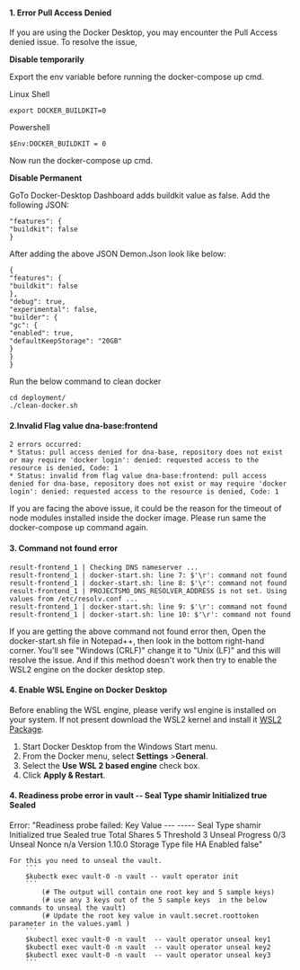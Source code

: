 #### **1. Error Pull Access Denied**

If you are using the Docker Desktop, you may encounter the Pull Access denied issue. To resolve the issue,

**Disable temporarily**

Export the env variable before running the docker-compose up cmd.

Linux Shell

```
export DOCKER_BUILDKIT=0
```

Powershell

```
$Env:DOCKER_BUILDKIT = 0
```

Now run the docker-compose up cmd.

**Disable Permanent**

GoTo Docker-Desktop Dashboard adds buildkit value as false.
Add the following JSON:

```
"features": {
"buildkit": false
}
```

After adding the above JSON Demon.Json look like below:

```
{
"features": {
"buildkit": false
},
"debug": true,
"experimental": false,
"builder": {
"gc": {
"enabled": true,
"defaultKeepStorage": "20GB"
}
}
}
```

Run the below command to clean docker

```
cd deployment/
./clean-docker.sh
```

#### 2.Invalid Flag value dna-base:frontend

```
2 errors occurred:
* Status: pull access denied for dna-base, repository does not exist or may require 'docker login': denied: requested access to the resource is denied, Code: 1
* Status: invalid from flag value dna-base:frontend: pull access denied for dna-base, repository does not exist or may require 'docker login': denied: requested access to the resource is denied, Code: 1
```

If you are facing the above issue, it could be the reason for the timeout of node modules installed inside the docker image. Please run same the docker-compose up command again.

#### 3. Command not found error

```
result-frontend_1 | Checking DNS nameserver ...
result-frontend_1 | docker-start.sh: line 7: $'\r': command not found
result-frontend_1 | docker-start.sh: line 8: $'\r': command not found
result-frontend_1 | PROJECTSMO_DNS_RESOLVER_ADDRESS is not set. Using values from /etc/resolv.conf ...
result-frontend_1 | docker-start.sh: line 9: $'\r': command not found
result-frontend_1 | docker-start.sh: line 10: $'\r': command not found
```

If you are getting the above command not found error then, Open the docker-start.sh file in Notepad++, then look in the bottom right-hand corner. You'll see "Windows (CRLF)" change it to "Unix (LF)" and this will resolve the issue.
And if this method doesn't work then try to enable the WSL2 engine on the docker desktop step.

#### 4. Enable WSL Engine on Docker Desktop

Before enabling the WSL engine, please verify wsl engine is installed on your system. If not present download the WSL2 kernel and install it [WSL2 Package](https://docs.microsoft.com/en-us/windows/wsl/install-manual#step-4---download-the-linux-kernel-update-package).

1. Start Docker Desktop from the Windows Start menu.
2. From the Docker menu, select **Settings** >**General**.
3. Select the **Use WSL 2 based engine** check box.
4. Click **Apply & Restart**.

#### 4. Readiness probe error in vault -- Seal Type shamir Initialized true Sealed

Error: "Readiness probe failed: Key Value --- ----- Seal Type shamir Initialized true Sealed true Total Shares 5 Threshold 3 Unseal Progress 0/3 Unseal Nonce n/a Version 1.10.0 Storage Type file HA Enabled false"

    For this you need to unseal the vault.
        ```
        $kubectk exec vault-0 -n vault -- vault operator init
        ```
            (# The output will contain one root key and 5 sample keys)
            (# use any 3 keys out of the 5 sample keys  in the below commands to unseal the vault)
            (# Update the root key value in vault.secret.roottoken parameter in the values.yaml )
        ```
        $kubectl exec vault-0 -n vault  -- vault operator unseal key1
        $kubectl exec vault-0 -n vault  -- vault operator unseal key2
        $kubectl exec vault-0 -n vault  -- vault operator unseal key3
        ```